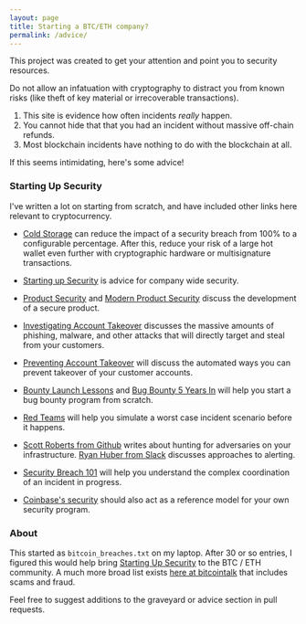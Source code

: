 ```yaml
---
layout: page
title: Starting a BTC/ETH company?
permalink: /advice/
---
```


This project was created to get your attention and point you to security resources.

Do not allow an infatuation with cryptography to distract you from  known risks (like theft of key material or irrecoverable transactions).

 1. This site is evidence how often incidents _really_ happen.
 2. You cannot hide that that you had an incident without massive off-chain refunds.
 3. Most blockchain incidents have nothing to do with the blockchain at all.

 If this seems intimidating, here's some advice!

### Starting Up Security

I've written a lot on starting from scratch, and have included other links here relevant to cryptocurrency.

- [Cold Storage][CS] can reduce the impact of a security breach from 100% to a configurable percentage. After this, reduce your risk of a large hot wallet even further with cryptographic hardware or multisignature transactions.

- [Starting up Security][SUS] is advice for company wide security.

- [Product Security][SUSSPS] and [Modern Product Security][MPS] discuss the development of a secure product.

- [Investigating Account Takeover][SUSSATO] discusses the massive amounts of phishing, malware, and other attacks that will directly target and steal from your customers.
- [Preventing Account Takeover][SUSSPAT] will discuss the automated ways you can prevent takeover of your customer accounts.

- [Bounty Launch Lessons][SUSBB] and [Bug Bounty 5 Years In][BBFYI] will help you start a bug bounty program from scratch.

- [Red Teams][SUSRT] will help you simulate a worst case incident scenario before it happens.

- [Scott Roberts from Github][IRDEAD] writes about hunting for adversaries on your infrastructure. [Ryan Huber from Slack][DSA] discusses approaches to alerting.

- [Security Breach 101][SUSSSB] will help you understand the complex coordination of an incident in progress.

- [Coinbase's security][CBS] should also act as a reference model for your own security program.

### About

This started as `bitcoin_breaches.txt` on my laptop. After 30 or so entries, I figured this would help bring [Starting Up Security][SUSS] to the BTC / ETH community. A much more broad list exists [here at bitcointalk][bitcointalk] that includes scams and fraud.

Feel free to suggest additions to the graveyard or advice section in pull requests.

[bitcointalk]: https://bitcointalk.org/index.php?topic=83794.0
[SUSS]: https://medium.com/starting-up-security
[SUS]: https://medium.com/starting-up-security/starting-up-security-87839ab21bae#.m120kdhur
[SUSSPS]: https://medium.com/starting-up-security/starting-up-security-85382451ae2e#.i290cvwdn
[SUSSATO]: https://medium.com/starting-up-security/investigating-account-takeover-21514954aa8f#.3mu9v6es0
[SUSSPAT]: https://medium.com/starting-up-security/preventing-account-takeover-c914fa07fb45#.lf7dzfy9m
[SUSBB]: https://medium.com/starting-up-security/bounty-launch-lessons-c7c3be3f5b#.wx2pkfjt3
[SUSRT]: https://medium.com/starting-up-security/red-teams-6faa8d95f602#.r40mml4re
[SUSSSB]: https://medium.com/starting-up-security/security-breach-101-b0f7897c027c
[BBFYI]: https://medium.com/@collingreene/bug-bounty-5-years-in-c95cda604365#.96dca24fk
[IRDEAD]: https://sroberts.github.io/2015/04/14/ir-is-dead-long-live-ir/
[MPS]: https://medium.com/@collingreene/modern-application-security-6fe53d7fc055#.2ul67qgbn
[DSA]: https://slack.engineering/distributed-security-alerting-c89414c992d6#.dkuulzsyr
[CBS]: https://medium.com/the-coinbase-blog/how-coinbase-builds-secure-infrastructure-to-store-bitcoin-in-the-cloud-30a6504e40ba#.yec4b2bbv
[CS]: https://en.bitcoin.it/wiki/Cold_storage
